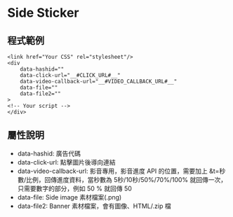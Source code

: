 # Side Sticker

## 程式範例
```
<link href="Your CSS" rel="stylesheet"/>
<div
    data-hashid=""
    data-click-url="__#CLICK_URL#__" 
    data-video-callback-url="__#VIDEO_CALLBACK_URL#__" 
    data-file=""
    data-file2=""
>
<!-- Your script -->
</div>

```

## 屬性說明
- data-hashid: 廣告代碼
- data-click-url: 點擊圖片後導向連結
- data-video-callback-url: 影音專用，影音進度 API 的位置，需要加上 &t=秒數/比例，回傳進度資料，當秒數為 5秒/10秒/50%/70%/100% 就回傳一次，只需要數字的部分，例如 50 % 就回傳 50
- data-file: Side image 素材檔案(.png)
- data-file2: Banner 素材檔案，會有圖像、HTML/.zip 檔

